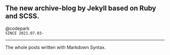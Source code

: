 ## The new archive-blog by Jekyll based on Ruby and SCSS.
@codepark
<br>
`SINCE 2021.07.03-`

---
The whole posts written with Markdown Syntax.
